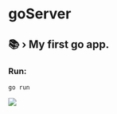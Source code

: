 # goServer
## 📚 › My first go app.

### Run:
```console
go run
```
<img src="https://bobbewegt.com/images/8DLNosj4fMYMCd0eOaGmaQAAAA.jpg">
